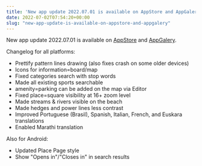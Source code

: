 ```yaml
---
title: 'New app update 2022.07.01 is available on AppStore and AppGalery.'
date: 2022-07-02T07:54:20+00:00
slug: "new-app-update-is-available-on-appstore-and-appgalery"
---
```


New app update 2022.07.01 is available on [AppStore](https://apps.apple.com/app/organic-maps/id1567437057) and [AppGalery](https://appgallery.huawei.com/#/app/C104325611).

Changelog for all platforms:
* Prettify pattern lines drawing (also fixes crash on some older devices)
* Icons for information=board/map
* Fixed categories search with stop words
* Made all existing sports searchable
* amenity=parking can be added on the map via Editor
* Fixed place=square visibility at 16+ zoom level
* Made streams & rivers visible on the beach
* Made hedges and power lines less contrast
* Improved Portuguese (Brasil), Spanish, Italian, French, and Euskara translations
* Enabled Marathi translation

Also for Android:
* Updated Place Page style
* Show "Opens in"/"Closes in" in search results
